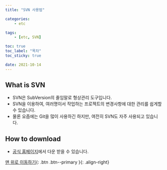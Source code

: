 ```yaml
---
title: "SVN 사용법"

categories:
    - etc

tags:
    - [etc, SVN]

toc: true
toc_label: "목차"
toc_sticky: true

date: 2021-10-14
---
```


## What is SVN
- SVN은 SubVersion의 줄임말로 형상관리 도구입니다.
- SVN을 이용하여, 여러명이서 작업하는 프로젝트의 변경사항에 대한 관리를 쉽게할 수 있습니다.
- 물론 요즘에는 Git을 많이 사용하긴 하지만, 여전히 SVN도 자주 사용되고 있습니다.

## How to download
- [공식 홈페이지](https://tortoisesvn.net/downloads.html)에서 다운 받을 수 있습니다.




[맨 위로 이동하기](#){: .btn .btn--primary }{: .align-right}